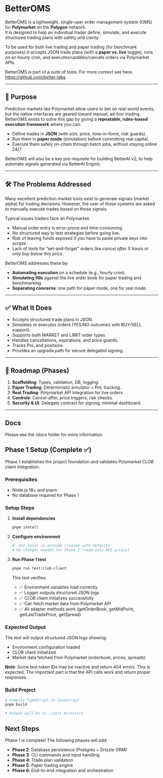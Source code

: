 # BetterOMS

BetterOMS is a lightweight, single-user order management system (OMS) for **Polymarket** on the **Polygon** network.  
It is designed to help an individual trader define, simulate, and execute structured trading plans with safety and clarity.

To be used for both live trading and paper trading (for benchmark purposes).It accepts JSON trade plans (with a **paper vs. live** toggle), runs on an hourly cron, and executes/updates/cancels orders via Polymarket APIs.

BetterOMS is part of a suite of tools. For more context see here: https://github.com/better-labs

---

## 🎯 Purpose
Prediction markets like Polymarket allow users to bet on real-world events, but the native interfaces are geared toward manual, ad-hoc trading. BetterOMS exists to solve this gap by giving a **repeatable, rules-based execution framework** where you can:

- Define trades in **JSON** (with size, price, time-in-force, risk guards).
- Run them in **paper mode** (simulation) before committing real capital.
- Execute them safely on-chain through batch jobs, without staying online 24/7.

BetterOMS will also be a key pre-requisite for building BetterAI v2, to help automate signals generated via BetterAI Engine.




---

## 🛠️ The Problems Addressed
Many excellent prediction market tools exist to generate signals (market alpha) for trading decisions. However, the user of those systems are asked to manually execute trades based on those signals.

Typical issues traders face on Polymarket:
- Manual order entry is error-prone and time-consuming.  
- No structured way to test strategies before going live.  
- Risk of leaving funds exposed if you have to paste private keys into scripts.  
- Lack of tools for “set-and-forget” orders like *cancel after X hours* or *only buy below this price*.  

BetterOMS addresses these by:
- **Automating execution** on a schedule (e.g., hourly cron).  
- **Simulating fills** against the live order book for paper trading and benchmarking.  
- **Separating concerns**: one path for paper mode, one for real mode.  


---

## ✅ What It Does
- Accepts structured trade plans in JSON.
- Simulates or executes orders (YES/NO outcomes with BUY/SELL support).
- Supports both MARKET and LIMIT order types.
- Handles cancellations, expirations, and price guards.
- Tracks PnL and positions.
- Provides an upgrade path for secure delegated signing.  

---

## 🚀 Roadmap (Phases)
1. **Scaffolding**: Types, validation, DB, logging.  
2. **Paper Trading**: Deterministic simulator + PnL tracking.  
3. **Real Trading**: Polymarket API integration for live orders.  
4. **Controls**: Cancel-after, price triggers, risk checks.  
5. **Security & UI**: Delegate contract for signing, minimal dashboard.  

---

## Docs

Please see the /docs folder for more information.

## Phase 1 Setup (Complete ✅)

Phase 1 establishes the project foundation and validates Polymarket CLOB client integration.

### Prerequisites
- Node.js 18+ and pnpm
- No database required for Phase 1

### Setup Steps

1. **Install dependencies**
   ```bash
   pnpm install
   ```

2. **Configure environment**
   ```bash
   # .env.local is already created with defaults
   # No changes needed for Phase 1 (read-only API access)
   ```

3. **Run Phase 1 test**
   ```bash
   pnpm run test:clob-client
   ```

   This test verifies:
   - ✅ Environment variables load correctly
   - ✅ Logger outputs structured JSON logs
   - ✅ CLOB client initializes successfully
   - ✅ Can fetch market data from Polymarket API
   - ✅ All adapter methods work (getOrderBook, getMidPoint, getLastTradePrice, getSpread)

### Expected Output

The test will output structured JSON logs showing:
- Environment configuration loaded
- CLOB client initialized
- Market data fetched from Polymarket (orderbook, prices, spreads)

**Note**: Some test token IDs may be inactive and return 404 errors. This is expected. The important part is that the API calls work and return proper responses.

### Build Project

```bash
# Compile TypeScript to JavaScript
pnpm build

# Output will be in ./dist directory
```

## Next Steps

Phase 1 is complete! The following phases will add:
- **Phase 2**: Database persistence (Postgres + Drizzle ORM)
- **Phase 3**: CLI commands and input handling
- **Phase 4**: Trade plan validation
- **Phase 5**: Paper trading engine
- **Phase 6**: End-to-end integration and orchestration
